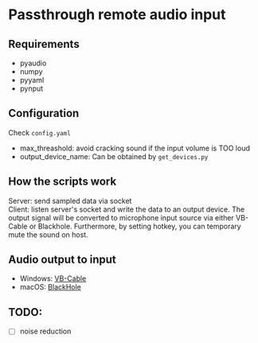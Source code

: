# Passthrough remote audio input
## Requirements
- pyaudio
- numpy
- pyyaml
- pynput

## Configuration
Check `config.yaml`  
- max_threashold: avoid cracking sound if the input volume is TOO loud
- output_device_name: Can be obtained by `get_devices.py`

## How the scripts work
Server: send sampled data via socket  
Client: listen server's socket and write the data to an output device. 
The output signal will be converted to microphone input source via either VB-Cable or Blackhole. Furthermore, by setting hotkey, you can temporary mute the sound on host.

## Audio output to input
- Windows: [VB-Cable](https://vb-audio.com/Cable/)
- macOS: [BlackHole](https://github.com/ExistentialAudio/BlackHole)

## TODO:
- [ ] noise reduction
